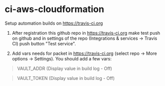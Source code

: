 # ci-aws-cloudformation

Setup automation builds on https://travis-ci.org

1. After registration this github repo in https://travis-ci.org make test push on github and in settings of the repo (Integrations & services -> Travis CI) push button "Test service".

2. Add vars needs for packet in https://travis-ci.org (select repo -> More options -> Settings). You should add a few vars:

> VAULT_ADDR (Display value in build log - Off)

> VAULT_TOKEN (Display value in build log - Off)
